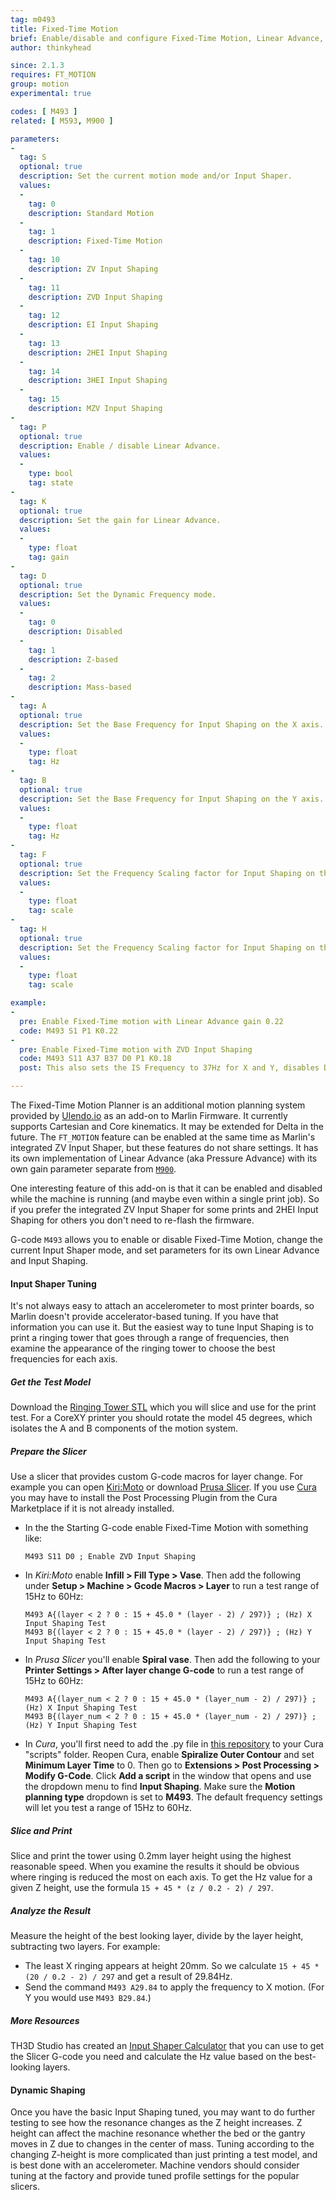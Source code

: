 ```yaml
---
tag: m0493
title: Fixed-Time Motion
brief: Enable/disable and configure Fixed-Time Motion, Linear Advance, and Input Shaping
author: thinkyhead

since: 2.1.3
requires: FT_MOTION
group: motion
experimental: true

codes: [ M493 ]
related: [ M593, M900 ]

parameters:
-
  tag: S
  optional: true
  description: Set the current motion mode and/or Input Shaper.
  values:
  -
    tag: 0
    description: Standard Motion
  -
    tag: 1
    description: Fixed-Time Motion
  -
    tag: 10
    description: ZV Input Shaping
  -
    tag: 11
    description: ZVD Input Shaping
  -
    tag: 12
    description: EI Input Shaping
  -
    tag: 13
    description: 2HEI Input Shaping
  -
    tag: 14
    description: 3HEI Input Shaping
  -
    tag: 15
    description: MZV Input Shaping
-
  tag: P
  optional: true
  description: Enable / disable Linear Advance.
  values:
  -
    type: bool
    tag: state
-
  tag: K
  optional: true
  description: Set the gain for Linear Advance.
  values:
  -
    type: float
    tag: gain
-
  tag: D
  optional: true
  description: Set the Dynamic Frequency mode.
  values:
  -
    tag: 0
    description: Disabled
  -
    tag: 1
    description: Z-based
  -
    tag: 2
    description: Mass-based
-
  tag: A
  optional: true
  description: Set the Base Frequency for Input Shaping on the X axis.
  values:
  -
    type: float
    tag: Hz
-
  tag: B
  optional: true
  description: Set the Base Frequency for Input Shaping on the Y axis.
  values:
  -
    type: float
    tag: Hz
-
  tag: F
  optional: true
  description: Set the Frequency Scaling factor for Input Shaping on the X axis.
  values:
  -
    type: float
    tag: scale
-
  tag: H
  optional: true
  description: Set the Frequency Scaling factor for Input Shaping on the Y axis.
  values:
  -
    type: float
    tag: scale

example:
-
  pre: Enable Fixed-Time motion with Linear Advance gain 0.22
  code: M493 S1 P1 K0.22
-
  pre: Enable Fixed-Time motion with ZVD Input Shaping
  code: M493 S11 A37 B37 D0 P1 K0.18
  post: This also sets the IS Frequency to 37Hz for X and Y, disables Dynamic Frequency mode, and enables Linear Advance with a gain of 0.18.

---
```

The Fixed-Time Motion Planner is an additional motion planning system provided by [Ulendo.io](//www.ulendo.io/) as an add-on to Marlin Firmware. It currently supports Cartesian and Core kinematics. It may be extended for Delta in the future. The `FT_MOTION` feature can be enabled at the same time as Marlin's integrated ZV Input Shaper, but these features do not share settings. It has its own implementation of Linear Advance (aka Pressure Advance) with its own gain parameter separate from [`M900`](/docs/gcode/M900.html).

One interesting feature of this add-on is that it can be enabled and disabled while the machine is running (and maybe even within a single print job). So if you prefer the integrated ZV Input Shaper for some prints and 2HEI Input Shaping for others you don't need to re-flash the firmware.

G-code `M493` allows you to enable or disable Fixed-Time Motion, change the current Input Shaper mode, and set parameters for its own Linear Advance and Input Shaping.

#### Input Shaper Tuning
It's not always easy to attach an accelerometer to most printer boards, so Marlin doesn't provide accelerator-based tuning. If you have that information you can use it. But the easiest way to tune Input Shaping is to print a ringing tower that goes through a range of frequencies, then examine the appearance of the ringing tower to choose the best frequencies for each axis.

##### Get the Test Model
Download the [Ringing Tower STL](/assets/stl/ringing_tower.stl) which you will slice and use for the print test. For a CoreXY printer you should rotate the model 45 degrees, which isolates the A and B components of the motion system.

##### Prepare the Slicer
Use a slicer that provides custom G-code macros for layer change. For example you can open [Kiri:Moto](//grid.space/kiri/) or download [Prusa Slicer](//www.prusa3d.com/page/prusaslicer_424). If you use [Cura](//ultimaker.com/software/ultimaker-cura) you may have to install the Post Processing Plugin from the Cura Marketplace if it is not already installed.

- In the the Starting G-code enable Fixed-Time Motion with something like:
  ```
  M493 S11 D0 ; Enable ZVD Input Shaping
  ```

- In *Kiri:Moto* enable **Infill > Fill Type > Vase**. Then add the following under **Setup > Machine > Gcode Macros > Layer** to run a test range of 15Hz to 60Hz:

  ```
  M493 A{(layer < 2 ? 0 : 15 + 45.0 * (layer - 2) / 297)} ; (Hz) X Input Shaping Test
  M493 B{(layer < 2 ? 0 : 15 + 45.0 * (layer - 2) / 297)} ; (Hz) Y Input Shaping Test
  ```

- In *Prusa Slicer* you'll enable **Spiral vase**. Then add the following to your **Printer Settings > After layer change G-code** to run a test range of 15Hz to 60Hz:

  ```
  M493 A{(layer_num < 2 ? 0 : 15 + 45.0 * (layer_num - 2) / 297)} ; (Hz) X Input Shaping Test
  M493 B{(layer_num < 2 ? 0 : 15 + 45.0 * (layer_num - 2) / 297)} ; (Hz) Y Input Shaping Test
  ```

- In *Cura*, you'll first need to add the .py file in [this repository](//www.github.com/dsdanielko/cura-ringing-tower-script/) to your Cura "scripts" folder. Reopen Cura, enable **Spiralize Outer Contour** and set **Minimum Layer Time** to 0. Then go to **Extensions > Post Processing > Modify G-Code**. Click **Add a script** in the window that opens and use the dropdown menu to find **Input Shaping**. Make sure the **Motion planning type** dropdown is set to **M493**. The default frequency settings will let you test a range of 15Hz to 60Hz.

##### Slice and Print
Slice and print the tower using 0.2mm layer height using the highest reasonable speed. When you examine the results it should be obvious where ringing is reduced the most on each axis. To get the Hz value for a given Z height, use the formula `15 + 45 * (z / 0.2 - 2) / 297`.

##### Analyze the Result
Measure the height of the best looking layer, divide by the layer height, subtracting two layers. For example:
- The least X ringing appears at height 20mm. So we calculate `15 + 45 * (20 / 0.2 - 2) / 297` and get a result of 29.84Hz.
- Send the command `M493 A29.84` to apply the frequency to X motion. (For Y you would use `M493 B29.84`.)

##### More Resources
TH3D Studio has created an [Input Shaper Calculator](//www.th3dstudio.com/marlin-input-shaping-calculator/) that you can use to get the Slicer G-code you need and calculate the Hz value based on the best-looking layers.

#### Dynamic Shaping
Once you have the basic Input Shaping tuned, you may want to do further testing to see how the resonance changes as the Z height increases. Z height can affect the machine resonance whether the bed or the gantry moves in Z due to changes in the center of mass. Tuning according to the changing Z-height is more complicated than just printing a test model, and is best done with an accelerometer. Machine vendors should consider tuning at the factory and provide tuned profile settings for the popular slicers.
